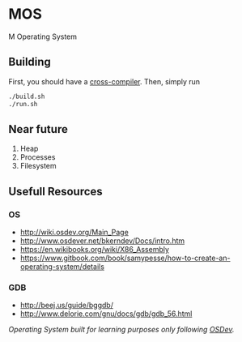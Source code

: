# MOS
M Operating System

## Building
First, you should have a [cross-compiler](http://wiki.osdev.org/GCC_Cross-Compiler). Then, simply run
```bash
./build.sh
./run.sh
```

## Near future
1. Heap
2. Processes
3. Filesystem

## Usefull Resources

### OS
- <http://wiki.osdev.org/Main_Page>
- <http://www.osdever.net/bkerndev/Docs/intro.htm>
- <https://en.wikibooks.org/wiki/X86_Assembly>
- <https://www.gitbook.com/book/samypesse/how-to-create-an-operating-system/details>

### GDB
- <http://beej.us/guide/bggdb/>
- <http://www.delorie.com/gnu/docs/gdb/gdb_56.html>

*Operating System built for learning purposes only following [OSDev](http://wiki.osdev.org/).*
